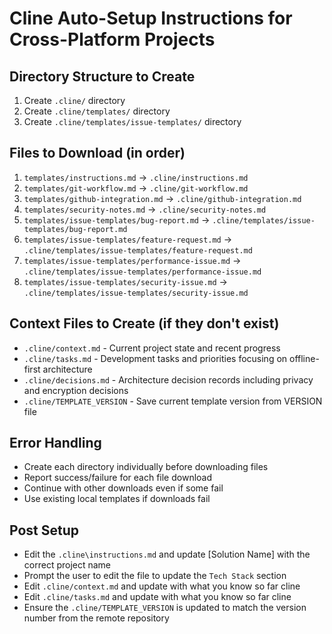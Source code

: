 # Cline Auto-Setup Instructions for Cross-Platform Projects

## Directory Structure to Create
1. Create `.cline/` directory
2. Create `.cline/templates/` directory  
3. Create `.cline/templates/issue-templates/` directory

## Files to Download (in order)
1. `templates/instructions.md` → `.cline/instructions.md`
2. `templates/git-workflow.md` → `.cline/git-workflow.md`
3. `templates/github-integration.md` → `.cline/github-integration.md`
4. `templates/security-notes.md` → `.cline/security-notes.md`
5. `templates/issue-templates/bug-report.md` → `.cline/templates/issue-templates/bug-report.md`
6. `templates/issue-templates/feature-request.md` → `.cline/templates/issue-templates/feature-request.md`
7. `templates/issue-templates/performance-issue.md` → `.cline/templates/issue-templates/performance-issue.md`
8. `templates/issue-templates/security-issue.md` → `.cline/templates/issue-templates/security-issue.md`

## Context Files to Create (if they don't exist)
- `.cline/context.md` - Current project state and recent progress
- `.cline/tasks.md` - Development tasks and priorities focusing on offline-first architecture
- `.cline/decisions.md` - Architecture decision records including privacy and encryption decisions
- `.cline/TEMPLATE_VERSION` - Save current template version from VERSION file

## Error Handling
- Create each directory individually before downloading files
- Report success/failure for each file download
- Continue with other downloads even if some fail
- Use existing local templates if downloads fail

## Post Setup
- Edit the `.cline\instructions.md` and update [Solution Name] with the correct project name
- Prompt the user to edit the file to update the `Tech Stack` section
- Edit `.cline/context.md` and update with what you know so far cline
- Edit `.cline/tasks.md` and update with what you know so far cline
- Ensure the `.cline/TEMPLATE_VERSION` is updated to match the version number from the remote repository